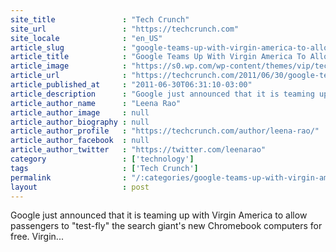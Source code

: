 ```yaml
---
site_title               : "Tech Crunch"
site_url                 : "https://techcrunch.com"
site_locale              : "en_US"
article_slug             : "google-teams-up-with-virgin-america-to-allow-passengers-to-test-out-chromebooks-in-flight"
article_title            : "Google Teams Up With Virgin America To Allow Passengers To Test Out Chromebooks In-Flight"
article_image            : "https://s0.wp.com/wp-content/themes/vip/techcrunch-2013/assets/images/techcrunch.opengraph.default.png"
article_url              : "https://techcrunch.com/2011/06/30/google-teams-up-with-virgin-america-to-allow-passengers-to-test-out-chromebooks-in-flight/"
article_published_at     : "2011-06-30T06:31:10-03:00"
article_description      : "Google just announced that it is teaming up with Virgin America to allow passengers to 'test-fly' the search giant's new Chromebook computers for free. Virgin..."
article_author_name      : "Leena Rao"
article_author_image     : null
article_author_biography : null
article_author_profile   : "https://techcrunch.com/author/leena-rao/"
article_author_facebook  : null
article_author_twitter   : "https://twitter.com/leenarao"
category                 : ['technology']
tags                     : ['Tech Crunch']
permalink                : "/:categories/google-teams-up-with-virgin-america-to-allow-passengers-to-test-out-chromebooks-in-flight/"
layout                   : post
---
```


Google just announced that it is teaming up with Virgin America to allow passengers to "test-fly" the search giant's new Chromebook computers for free. Virgin...
